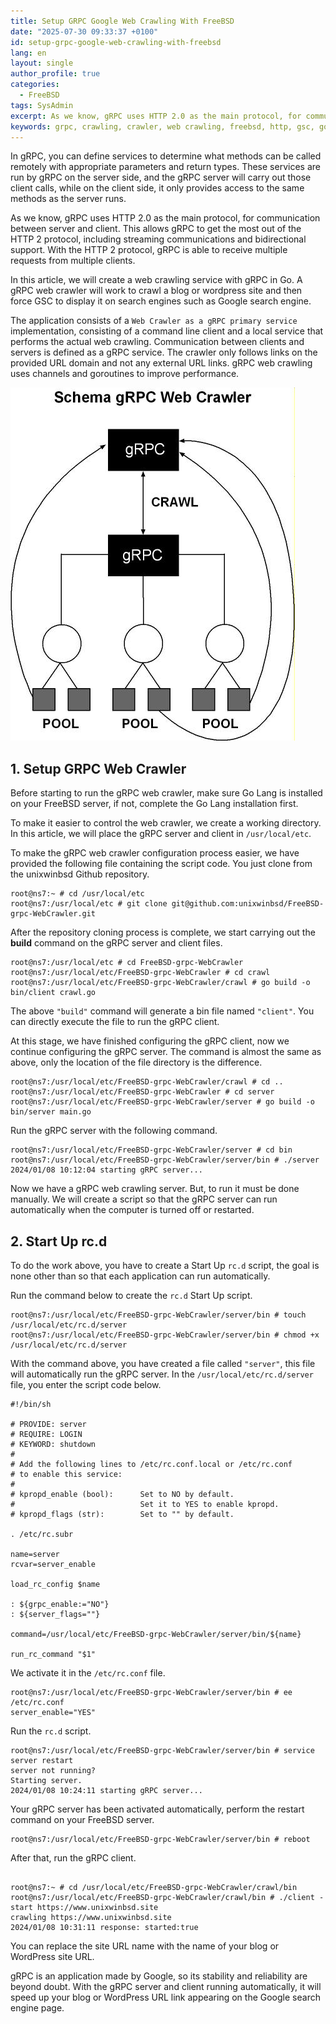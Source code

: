 ```yaml
---
title: Setup GRPC Google Web Crawling With FreeBSD
date: "2025-07-30 09:33:37 +0100"
id: setup-grpc-google-web-crawling-with-freebsd
lang: en
layout: single
author_profile: true
categories:
  - FreeBSD
tags: SysAdmin
excerpt: As we know, gRPC uses HTTP 2.0 as the main protocol, for communication between server and client. This allows gRPC to get the most out of the HTTP 2 protocol, including streaming communications and bidirectional support. With the HTTP 2 protocol
keywords: grpc, crawling, crawler, web crawling, freebsd, http, gsc, google search engine
---
```


In gRPC, you can define services to determine what methods can be called remotely with appropriate parameters and return types. These services are run by gRPC on the server side, and the gRPC server will carry out those client calls, while on the client side, it only provides access to the same methods as the server runs.

As we know, gRPC uses HTTP 2.0 as the main protocol, for communication between server and client. This allows gRPC to get the most out of the HTTP 2 protocol, including streaming communications and bidirectional support. With the HTTP 2 protocol, gRPC is able to receive multiple requests from multiple clients.

In this article, we will create a web crawling service with gRPC in Go. A gRPC web crawler will work to crawl a blog or wordpress site and then force GSC to display it on search engines such as Google search engine.

The application consists of a `Web Crawler as a gRPC primary service` implementation, consisting of a command line client and a local service that performs the actual web crawling. Communication between clients and servers is defined as a gRPC service. The crawler only follows links on the provided URL domain and not any external URL links. gRPC web crawling uses channels and goroutines to improve performance.


![diagram grpc web crawler](https://raw.githubusercontent.com/unixwinbsd/unixshellbsd.github.io/refs/heads/master/Image/diagram%20grpc%20web%20crawler.jpg)




## 1. Setup GRPC Web Crawler

Before starting to run the gRPC web crawler, make sure Go Lang is installed on your FreeBSD server, if not, complete the Go Lang installation first.

To make it easier to control the web crawler, we create a working directory. In this article, we will place the gRPC server and client in `/usr/local/etc`.

To make the gRPC web crawler configuration process easier, we have provided the following file containing the script code. You just clone from the unixwinbsd Github repository.

```
root@ns7:~ # cd /usr/local/etc
root@ns7:/usr/local/etc # git clone git@github.com:unixwinbsd/FreeBSD-grpc-WebCrawler.git
```

After the repository cloning process is complete, we start carrying out the **build** command on the gRPC server and client files.

```
root@ns7:/usr/local/etc # cd FreeBSD-grpc-WebCrawler
root@ns7:/usr/local/etc/FreeBSD-grpc-WebCrawler # cd crawl
root@ns7:/usr/local/etc/FreeBSD-grpc-WebCrawler/crawl # go build -o bin/client crawl.go
```

The above `"build"` command will generate a bin file named `"client"`. You can directly execute the file to run the gRPC client.

At this stage, we have finished configuring the gRPC client, now we continue configuring the gRPC server. The command is almost the same as above, only the location of the file directory is the difference.

```
root@ns7:/usr/local/etc/FreeBSD-grpc-WebCrawler/crawl # cd ..
root@ns7:/usr/local/etc/FreeBSD-grpc-WebCrawler # cd server
root@ns7:/usr/local/etc/FreeBSD-grpc-WebCrawler/server # go build -o bin/server main.go
```

Run the gRPC server with the following command.

```
root@ns7:/usr/local/etc/FreeBSD-grpc-WebCrawler/server # cd bin
root@ns7:/usr/local/etc/FreeBSD-grpc-WebCrawler/server/bin # ./server
2024/01/08 10:12:04 starting gRPC server...
```

Now we have a gRPC web crawling server. But, to run it must be done manually. We will create a script so that the gRPC server can run automatically when the computer is turned off or restarted.


## 2. Start Up rc.d

To do the work above, you have to create a Start Up `rc.d` script, the goal is none other than so that each application can run automatically.

Run the command below to create the `rc.d` Start Up script.

```
root@ns7:/usr/local/etc/FreeBSD-grpc-WebCrawler/server/bin # touch /usr/local/etc/rc.d/server
root@ns7:/usr/local/etc/FreeBSD-grpc-WebCrawler/server/bin # chmod +x /usr/local/etc/rc.d/server
```
With the command above, you have created a file called `"server"`, this file will automatically run the gRPC server. In the `/usr/local/etc/rc.d/server` file, you enter the script code below.

```
#!/bin/sh

# PROVIDE: server
# REQUIRE: LOGIN
# KEYWORD: shutdown
#
# Add the following lines to /etc/rc.conf.local or /etc/rc.conf
# to enable this service:
#
# kpropd_enable (bool):      Set to NO by default.
#                            Set it to YES to enable kpropd.
# kpropd_flags (str):        Set to "" by default.

. /etc/rc.subr

name=server
rcvar=server_enable

load_rc_config $name

: ${grpc_enable:="NO"}
: ${server_flags=""}

command=/usr/local/etc/FreeBSD-grpc-WebCrawler/server/bin/${name}

run_rc_command "$1"
```

We activate it in the `/etc/rc.conf` file.
```
root@ns7:/usr/local/etc/FreeBSD-grpc-WebCrawler/server/bin # ee /etc/rc.conf
server_enable="YES"
```

Run the `rc.d` script.

```
root@ns7:/usr/local/etc/FreeBSD-grpc-WebCrawler/server/bin # service server restart
server not running?
Starting server.
2024/01/08 10:24:11 starting gRPC server...
```

Your gRPC server has been activated automatically, perform the restart command on your FreeBSD server.

```
root@ns7:/usr/local/etc/FreeBSD-grpc-WebCrawler/server/bin # reboot
```

After that, run the gRPC client.
```

root@ns7:~ # cd /usr/local/etc/FreeBSD-grpc-WebCrawler/crawl/bin
root@ns7:/usr/local/etc/FreeBSD-grpc-WebCrawler/crawl/bin # ./client -start https://www.unixwinbsd.site
crawling https://www.unixwinbsd.site
2024/01/08 10:31:11 response: started:true
```

You can replace the site URL name with the name of your blog or WordPress site URL.

gRPC is an application made by Google, so its stability and reliability are beyond doubt. With the gRPC server and client running automatically, it will speed up your blog or WordPress URL link appearing on the Google search engine page.
